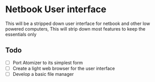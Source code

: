 # Netbook User interface

This will be a stripped down user interface for netbook and other low powered computers, This will strip down most features to keep the essentials only

## Todo

- [ ] Port Atomizer to its simplest form
- [ ] Create a light web browser for the user interface
- [ ] Develop a basic file manager